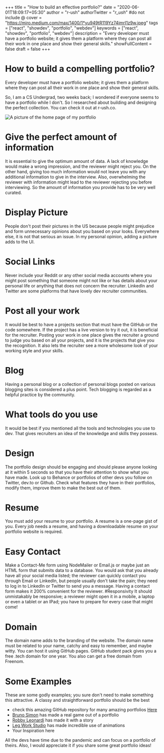 +++
title = "How to build an effective portfolio?"
date = "2020-06-01T18:09:17+05:30"
author = "r-ush"
authorTwitter = "_r_ush_" #do not include @
cover = "https://miro.medium.com/max/1400/1*yu949tR119Yz74imrI1z9w.jpeg"
tags = ["react", "showdev", "portfolio", "webdev"]
keywords = ["react", "showdev", "portfolio", "webdev"]
description = "Every developer must have a portfolio website; it gives them a platform where they can post all their work in one place and show their general skills."
showFullContent = false
draft = false
+++

# How to build a compelling portfolio?

Every developer must have a portfolio website; it gives them a platform where they can post all their work in one place and show their general skills.

So, I am a CS Undergrad, two weeks back; I wondered if everyone seems to have a portfolio while I don't. So I researched about building and designing the perfect collection. You can check it out at r-ush.co.

![A picture of the home page of my portfolio](https://miro.medium.com/max/2000/1*yuBkvpL3O7OBHm6VcMg5JQ.png)

# Give the perfect amount of information

It is essential to give the optimum amount of data. A lack of knowledge would make a wrong impression, and the reviewer might reject you. On the other hand, giving too much information would not leave you with any additional information to give in the interview. Also, overwhelming the reviewer with information might lead to the reviewer rejecting you before interviewing. So the amount of information you provide has to be very well curated.

# Display Picture

People don't post their pictures in the US because people might prejudice and form unnecessary opinions about you based on your looks. Everywhere else, it is not that serious an issue. In my personal opinion, adding a picture adds to the UI.

# Social Links

Never include your Reddit or any other social media accounts where you might post something that someone might not like or has details about your personal life or anything that does not concern the recruiter. LinkedIn and Twitter are some platforms that have lovely dev recruiter communities.

# Post all your work

It would be best to have a projects section that must have the GitHub or the code somewhere. If the project has a live version to try it out, it is beneficial for the recruiter.
Posting your work in one place gives the recruiter a ground to judge you based on all your projects, and it is the projects that give you the recognition. It also lets the recruiter see a more wholesome look of your working style and your skills.

# Blog

Having a personal blog or a collection of personal blogs posted on various blogging sites is considered a plus point. Tech blogging is regarded as a helpful practice by the community.

# What tools do you use

It would be best if you mentioned all the tools and technologies you use to dev. That gives recruiters an idea of the knowledge and skills they possess.

# Design

The portfolio design should be engaging and should please anyone looking at it within 5 seconds so that you have their attention to show what you have made. Look up to Behance or portfolios of other devs you follow on Twitter, dev.to or Github. Check what features they have in their portfolios, modify them, improve them to make the best out of them.

# Resume

You must add your resume to your portfolio. A resume is a one-page gist of you. Every job needs a resume, and having a downloadable resume on your portfolio website is required.

# Easy Contact

Make a Contact-Me form using NodeMailer or Email.js or maybe just an HTML form that submits data to a database. You would ask that you already have all your social media listed; the reviewer can quickly contact you through Email or LinkedIn, but people usually don't take the pain; they need to log in to LinkedIn or Twitter to send you a message.
Having a contact form makes it 200% convenient for the reviewer.
#Responsivity
It should unmistakably be responsive; a reviewer might open it in a mobile, a laptop or even a tablet or an IPad; you have to prepare for every case that might come!

# Domain

The domain name adds to the branding of the website. The domain name must be related to your name, catchy and easy to remember, and maybe witty. You can host it using GitHub pages. GitHub student pack gives you a free .tech domain for one year. You also can get a free domain from Freenom.

# Some Examples

These are some godly examples; you sure don't need to make something this attractive. A classy and straightforward portfolio should be the best

- check this amazing GitHub repository for many amazing portfolios [Here](https://github.com/iRaul/creative-portfolios)
- [Bruno Simon](https://bruno-simon.com/) has made a real game out of a portfolio
- [Robby Leonardi](http://www.rleonardi.com/) has made it with a story
- [Leg Work Studio](https://www.legworkstudio.com/) has made incredible use of animations
- Your Inspiration here

All the devs have time due to the pandemic and can focus on a portfolio of theirs. Also, I would appreciate it if you share some great portfolio ideas!
